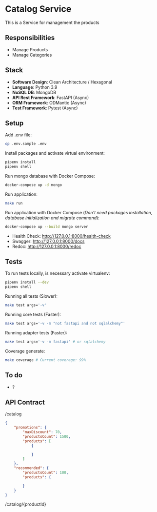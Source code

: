 # Catalog Service
This is a Service for management the products

## Responsibilities
- Manage Products
- Manage Categories

## Stack
- **Software Design**: Clean Architecture / Hexagonal
- **Language**: Python 3.9
- **NoSQL DB**: MongoDB
- **API Rest Framework**: FastAPI (Async)
- **ORM Framework**: ODMantic (Async)
- **Test Framework**: Pytest (Async)

## Setup
Add .env file:
```bash
cp .env.sample .env
```

Install packages and activate virtual environment:
```bash
pipenv install
pipenv shell
```

Run mongo database with Docker Compose:
```bash
docker-compose up -d mongo
```

Run application:
```bash
make run
```

Run application with Docker Compose (*Don't need packages installation, database initialization and migrate command*):
```bash
docker-compose up --build mongo server
```

- Health Check: http://127.0.0.1:8000/health-check
- Swagger: http://127.0.0.1:8000/docs
- Redoc: http://127.0.0.1:8000/redoc

## Tests
To run tests locally, is necessary activate virtualenv:
```bash
pipenv install --dev
pipenv shell
```

Running all tests (Slower):
```bash
make test args='-v'
```

Running core tests (Faster):
```bash
make test args='-v -m "not fastapi and not sqlalchemy"'
```

Running adapter tests (Faster):
```bash
make test args='-v -m fastapi' # or sqlalchemy
```

Coverage generate:
```bash
make coverage # Current coverage: 99%
```

## To do
- ?

## API Contract
 /catalog
```json
{
    "promotions": {
        "maxDiscount": 70,
        "productsCount": 1500,
        "products": [
            {

            }
        ]
    },
    "recommended": {
        "productsCount": 100,
        "products": {

        }
    }
}
```

/catalog/{productId}
